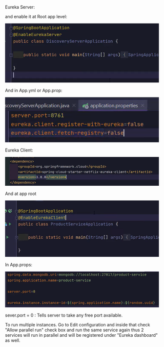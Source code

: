 
Eureka Server: 

and enable it at Root app level:


![img.png](img.png)

And in App.yml or App.prop:

![img_1.png](img_1.png)


Eureka Client:

![img_2.png](img_2.png)

And at app root 

![img_3.png](img_3.png)

In App.props:

![img_4.png](img_4.png)

sever.port = 0 : Tells server to take any  free port available.

To run multiple instances. Go to Edit configuration and inside that 
check "Allow parallel run" check box and run the same service again
thus 2 services will run in parallel and will be registered under 
"Eureka dashboard" as well.




